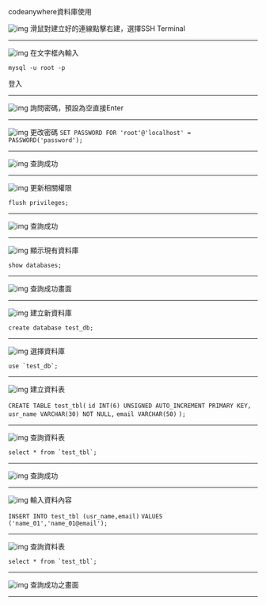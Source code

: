 codeanywhere資料庫使用

![img](img/01.png)
滑鼠對建立好的連線點擊右建，選擇SSH Terminal
***
![img](img/02.png)
在文字框內輸入

`mysql -u root -p`

登入
***
![img](img/03.png)
詢問密碼，預設為空直接Enter
***
![img](img/04.png)
更改密碼
`SET PASSWORD FOR 'root'@'localhost' = PASSWORD('password');`
***
![img](img/05.png)
查詢成功
***
![img](img/06.png)
更新相關權限

`flush privileges;`

***
![img](img/07.png)
查詢成功
***
![img](img/08.png)
顯示現有資料庫

`show databases;`

***
![img](img/09.png)
查詢成功畫面
***
![img](img/10.png)
建立新資料庫

`create database test_db;`

***
![img](img/11.png)
選擇資料庫

``use `test_db`;``

***
![img](img/12.png)
建立資料表

`CREATE TABLE test_tbl(`
`id INT(6) UNSIGNED AUTO_INCREMENT PRIMARY KEY,`
`usr_name VARCHAR(30) NOT NULL,`
`email VARCHAR(50)`
`);`

***
![img](img/13.png)
查詢資料表

``select * from `test_tbl`;``

***
![img](img/14.png)
查詢成功
***
![img](img/15.png)
輸入資料內容

`INSERT INTO test_tbl (usr_name,email)`
`VALUES ('name_01','name_01@email');`

***
![img](img/16.png)
查詢資料表

``select * from `test_tbl`;``

***
![img](img/17.png)
查詢成功之畫面
***
